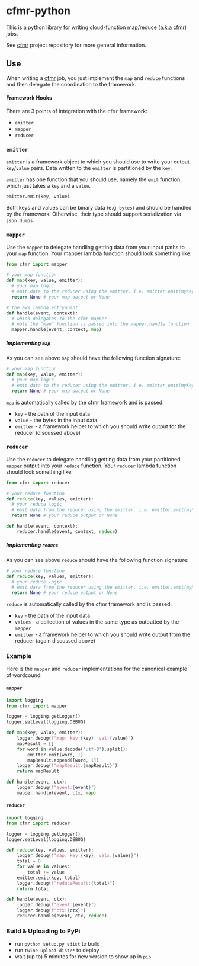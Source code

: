 # cfmr-python

This is a python library for writing cloud-function map/reduce (a.k.a [cfmr](https://github.com/floodfx/cfmr)) jobs.

See [cfmr](https://github.com/floodfx/cfmr) project repository for more general information.

## Use
When writing a [cfmr](https://github.com/floodfx/cfmr) job, you just implement the `map` and `reduce` functions and then delegate the coordination to the framework.

#### Framework Hooks
There are 3 points of integration with the `cfmr` framework:
* `emitter`
* `mapper`
* `reducer`

### `emitter`
`emitter` is a framework object to which you should use to write your output `key`/`value` pairs.  Data written to the `emitter` is partitioned by the `key`.  

`emitter` has one function that you should use, namely the `emit` function which just takes a `key` and a `value`.  

`emitter.emit(key, value)`

Both keys and values can be binary data (e.g. `bytes`) and should be handled by the framework.  Otherwise, their type should support serialization via `json.dumps`.

### `mapper`
Use the `mapper` to delegate handling getting data from your input paths to your `map` function.  Your mapper lambda function should look something like:

```python
from cfmr import mapper

# your map function
def map(key, value, emitter):
  # your map logic
  # emit data to the reducer using the emitter. i.e. emitter.emit(myKey, myValue)
  return None # your map output or None

# the aws lambda entrypoint
def handle(event, context):
  # which delegates to the cfmr mapper
  # note the "map" function is passed into the mapper.handle function
  mapper.handle(event, context, map)
```  

##### Implementing `map`
As you can see above `map` should have the following function signature:

```python
# your map function
def map(key, value, emitter):
  # your map logic
  # emit data to the reducer using the emitter. i.e. emitter.emit(myKey, myValue)
  return None # your map output or None
```
`map` is automatically called by the cfmr framework and is passed:
* `key` - the path of the input data
* `value` - the bytes in the input data
* `emitter` - a framework helper to which you should write output for the reducer (discussed above)

### `reducer`
Use the `reducer` to delegate handling getting data from your partitioned `mapper` output into your `reduce` function.  Your `reducer` lambda function should look something like:

```python
from cfmr import reducer

# your reduce function
def reduce(key, values, emitter):
  # your reduce logic
  # emit data from the reducer using the emitter. i.e. emitter.emit(myKey, myValue)
  return None # your reduce output or None

def handle(event, context):
    reducer.handle(event, context, reduce)
```  

##### Implementing `reduce`
As you can see above `reduce` should have the following function signature:

```python
# your reduce function
def reduce(key, values, emitter):
  # your reduce logic
  # emit data from the reducer using the emitter. i.e. emitter.emit(myKey, myValue)
  return None # your reduce output or None
```
`reduce` is automatically called by the cfmr framework and is passed:
* `key` - the path of the input data
* `values` - a collection of values in the same type as outputted by the `mapper`
* `emitter` - a framework helper to which you should write output from the reducer (again discussed above)

### Example
Here is the `mapper` and `reducer` implementations for the canonical example of wordcound:

#### `mapper`
```python
import logging
from cfmr import mapper

logger = logging.getLogger()
logger.setLevel(logging.DEBUG)

def map(key, value, emitter):
    logger.debug(f"map: key:{key}, val:{value}")
    mapResult = []
    for word in value.decode('utf-8').split():
        emitter.emit(word, 1)
        mapResult.append([word, 1])
    logger.debug(f"mapResult:{mapResult}")
    return mapResult

def handle(event, ctx):
    logger.debug(f"event:{event}")
    mapper.handle(event, ctx, map)
```
#### `reducer`
```python
import logging
from cfmr import reducer

logger = logging.getLogger()
logger.setLevel(logging.DEBUG)

def reduce(key, values, emitter):
    logger.debug(f"map: key:{key}, vals:{values}")
    total = 0
    for value in values:
        total += value
    emitter.emit(key, total)
    logger.debug(f"reduceResult:{total}")
    return total

def handle(event, ctx):
    logger.debug(f"event:{event}")
    logger.debug(f"ctx:{ctx}")
    reducer.handle(event, ctx, reduce)
```

### Build & Uploading to PyPi
* run `python setup.py sdist` to build
* run `twine upload dist/*` to deploy
* wait (up to) 5 minutes for new version to show up in `pip`
